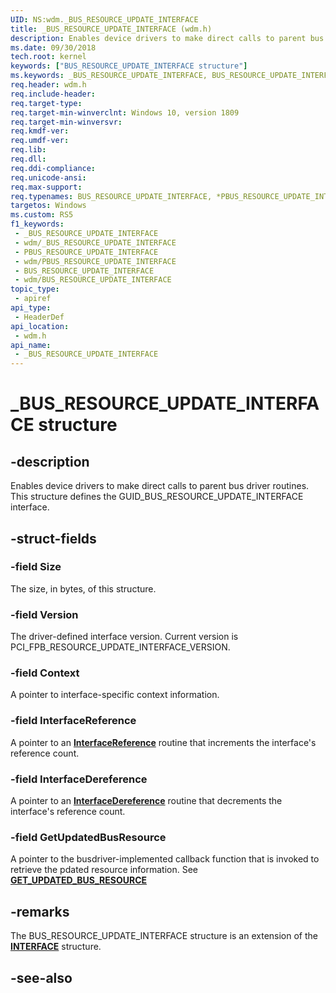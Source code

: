 ```yaml
---
UID: NS:wdm._BUS_RESOURCE_UPDATE_INTERFACE
title: _BUS_RESOURCE_UPDATE_INTERFACE (wdm.h)
description: Enables device drivers to make direct calls to parent bus driver routines. This structure defines the GUID_BUS_RESOURCE_UPDATE_INTERFACE interface.
ms.date: 09/30/2018
tech.root: kernel
keywords: ["BUS_RESOURCE_UPDATE_INTERFACE structure"]
ms.keywords: _BUS_RESOURCE_UPDATE_INTERFACE, BUS_RESOURCE_UPDATE_INTERFACE, *PBUS_RESOURCE_UPDATE_INTERFACE,
req.header: wdm.h
req.include-header: 
req.target-type: 
req.target-min-winverclnt: Windows 10, version 1809
req.target-min-winversvr: 
req.kmdf-ver: 
req.umdf-ver: 
req.lib: 
req.dll: 
req.ddi-compliance: 
req.unicode-ansi: 
req.max-support: 
req.typenames: BUS_RESOURCE_UPDATE_INTERFACE, *PBUS_RESOURCE_UPDATE_INTERFACE
targetos: Windows
ms.custom: RS5
f1_keywords:
 - _BUS_RESOURCE_UPDATE_INTERFACE
 - wdm/_BUS_RESOURCE_UPDATE_INTERFACE
 - PBUS_RESOURCE_UPDATE_INTERFACE
 - wdm/PBUS_RESOURCE_UPDATE_INTERFACE
 - BUS_RESOURCE_UPDATE_INTERFACE
 - wdm/BUS_RESOURCE_UPDATE_INTERFACE
topic_type:
 - apiref
api_type:
 - HeaderDef
api_location:
 - wdm.h
api_name:
 - _BUS_RESOURCE_UPDATE_INTERFACE
---
```


# _BUS_RESOURCE_UPDATE_INTERFACE structure


## -description

Enables device drivers to make direct calls to parent bus driver routines. This structure defines the GUID_BUS_RESOURCE_UPDATE_INTERFACE interface.

## -struct-fields

### -field Size

The size, in bytes, of this structure.

### -field Version

The driver-defined interface version. Current version is PCI_FPB_RESOURCE_UPDATE_INTERFACE_VERSION.

### -field Context

A pointer to interface-specific context information.

### -field InterfaceReference

A pointer to an [**InterfaceReference**](nc-wdm-pinterface_reference.md) routine that increments the interface's reference count.

### -field InterfaceDereference

A pointer to an [**InterfaceDereference**](nc-wdm-pinterface_dereference.md) routine that decrements the interface's reference count.

### -field GetUpdatedBusResource

A pointer to the busdriver-implemented callback function that is invoked to retrieve the pdated resource information. See [**GET_UPDATED_BUS_RESOURCE**](nc-wdm-get_updated_bus_resource.md)

## -remarks

The BUS_RESOURCE_UPDATE_INTERFACE structure is an extension of the [**INTERFACE**](ns-wdm-_interface.md) structure.

## -see-also

